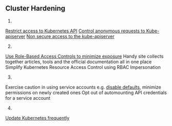 ## Cluster Hardening

1.
[Restrict access to Kubernetes API](https://kubernetes.io/docs/reference/access-authn-authz/controlling-access/)
[Control anonymous requests to Kube-apiserver](https://kubernetes.io/docs/reference/access-authn-authz/authentication/#anonymous-requests)
[Non secure access to the kube-apiserver](https://kubernetes.io/docs/concepts/security/controlling-access/#api-server-ports-and-ips)

2.
[Use Role-Based Access Controls to minimize exposure]()
Handy site collects together articles, tools and the official documentation all in one place
Simplify Kubernetes Resource Access Control using RBAC Impersonation

3.
Exercise caution in using service accounts e.g.
[disable defaults](https://kubernetes.io/docs/tasks/configure-pod-container/configure-service-account/#use-the-default-service-account-to-access-the-api-server), minimize permissions on newly created ones
Opt out of automounting API credentials for a service account

4.
[Update Kubernetes frequently](https://kubernetes.io/docs/reference/setup-tools/kubeadm/kubeadm-upgrade/)

